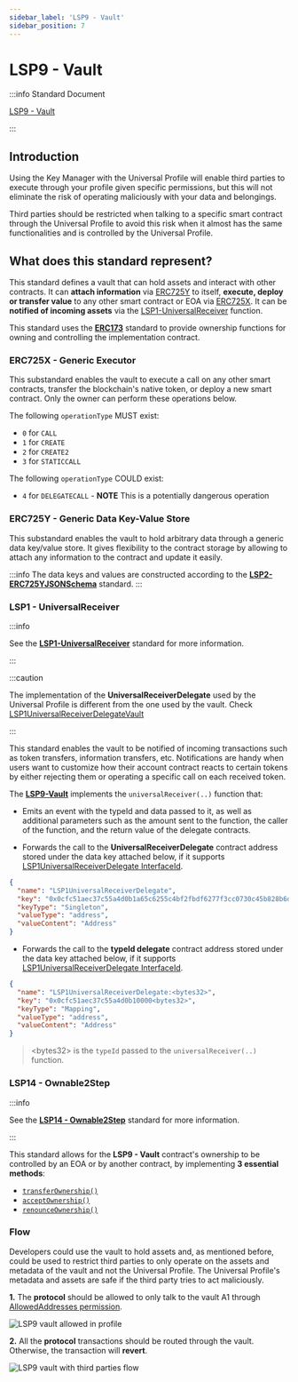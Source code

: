 ```yaml
---
sidebar_label: 'LSP9 - Vault'
sidebar_position: 7
---
```


# LSP9 - Vault

:::info Standard Document

[LSP9 - Vault](https://github.com/lukso-network/LIPs/blob/main/LSPs/LSP-9-Vault.md)

:::

## Introduction

Using the Key Manager with the Universal Profile will enable third parties to execute through your profile given specific permissions, but this will not eliminate the risk of operating maliciously with your data and belongings.

Third parties should be restricted when talking to a specific smart contract through the Universal Profile to avoid this risk when it almost has the same functionalities and is controlled by the Universal Profile.

## What does this standard represent?

This standard defines a vault that can hold assets and interact with other contracts. It can **attach information** via [ERC725Y](https://github.com/ethereum/EIPs/blob/master/EIPS/eip-725.md#erc725y) to itself, **execute, deploy or transfer value** to any other smart contract or EOA via [ERC725X](https://github.com/ethereum/EIPs/blob/master/EIPS/eip-725.md#erc725x). It can be **notified of incoming assets** via the [LSP1-UniversalReceiver](https://github.com/lukso-network/LIPs/blob/master/LSPs/LSP-1-UniversalReceiver.md) function.

This standard uses the **[ERC173](https://eips.ethereum.org/EIPS/eip-173)** standard to provide ownership functions for owning and controlling the implementation contract.

### ERC725X - Generic Executor

This substandard enables the vault to execute a call on any other smart contracts, transfer the blockchain's native token, or deploy a new smart contract. Only the owner can perform these operations below.

The following `operationType` MUST exist:

- `0` for `CALL`
- `1` for `CREATE`
- `2` for `CREATE2`
- `3` for `STATICCALL`

The following `operationType` COULD exist:

- `4` for `DELEGATECALL` - **NOTE** This is a potentially dangerous operation

### ERC725Y - Generic Data Key-Value Store

This substandard enables the vault to hold arbitrary data through a generic data key/value store. It gives flexibility to the contract storage by allowing to attach any information to the contract and update it easily.

:::info
The data keys and values are constructed according to the **[LSP2-ERC725YJSONSchema](../generic-standards/lsp2-json-schema.md)** standard.
:::

### LSP1 - UniversalReceiver

:::info

See the **[LSP1-UniversalReceiver](../generic-standards/lsp1-universal-receiver.md)** standard for more information.

:::

:::caution

The implementation of the **UniversalReceiverDelegate** used by the Universal Profile is different from the one used by the vault. Check [LSP1UniversalReceiverDelegateVault](../smart-contracts/lsp1-universal-receiver-delegate-vault.md)

:::

This standard enables the vault to be notified of incoming transactions such as token transfers, information transfers, etc. Notifications are handy when users want to customize how their account contract reacts to certain tokens by either rejecting them or operating a specific call on each received token.

The **[LSP9-Vault](#)** implements the `universalReceiver(..)` function that:

- Emits an event with the typeId and data passed to it, as well as additional parameters such as the amount sent to the function, the caller of the function, and the return value of the delegate contracts.

- Forwards the call to the **UniversalReceiverDelegate** contract address stored under the data key attached below, if it supports [LSP1UniversalReceiverDelegate InterfaceId](../smart-contracts/interface-ids.md).

```json
{
  "name": "LSP1UniversalReceiverDelegate",
  "key": "0x0cfc51aec37c55a4d0b1a65c6255c4bf2fbdf6277f3cc0730c45b828b6db8b47",
  "keyType": "Singleton",
  "valueType": "address",
  "valueContent": "Address"
}
```

- Forwards the call to the **typeId delegate** contract address stored under the data key attached below, if it supports [LSP1UniversalReceiverDelegate InterfaceId](../smart-contracts/interface-ids.md).

```json
{
  "name": "LSP1UniversalReceiverDelegate:<bytes32>",
  "key": "0x0cfc51aec37c55a4d0b10000<bytes32>",
  "keyType": "Mapping",
  "valueType": "address",
  "valueContent": "Address"
}
```

> <bytes32\> is the `typeId` passed to the `universalReceiver(..)` function. 

### LSP14 - Ownable2Step

:::info

See the **[LSP14 - Ownable2Step](../generic-standards/lsp14-ownable-2-step.md)** standard for more information.

:::

This standard allows for the **LSP9 - Vault** contract's ownership to be controlled by an EOA or by another contract, by implementing **3 essential methods**:

- [`transferOwnership()`](../smart-contracts/lsp14-ownable-2-step.md#transferownership)
- [`acceptOwnership()`](../smart-contracts/lsp14-ownable-2-step.md#acceptownership)
- [`renounceOwnership()`](../smart-contracts/lsp14-ownable-2-step.md#renounceownership)

### Flow

Developers could use the vault to hold assets and, as mentioned before, could be used to restrict third parties to only operate on the assets and metadata of the vault and not the Universal Profile. The Universal Profile's metadata and assets are safe if the third party tries to act maliciously.

**1.** The **protocol** should be allowed to only talk to the vault A1 through [AllowedAddresses permission](./lsp6-key-manager#address-permissions).

![LSP9 vault allowed in profile](/img/standards/lsp9/vault-flow.jpeg)

**2.** All the **protocol** transactions should be routed through the vault. Otherwise, the transaction will **revert**.

![LSP9 vault with third parties flow](/img/standards/lsp9/lsp9-vault-flow.jpeg)
